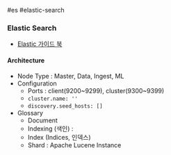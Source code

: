 #es #elastic-search

### Elastic Search

* [Elastic 가이드 북](https://esbook.kimjmin.net/)

#### Architecture

* Node Type : Master, Data, Ingest, ML
* Configuration
	* Ports : client(9200~9299), cluster(9300~9399)
	* `cluster.name: ''`
	* `discovery.seed_hosts: []`
* Glossary
	* Document
	* Indexing (색인) : 
	* Index (Indices, 인덱스)
	* Shard : Apache Lucene Instance
